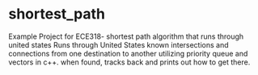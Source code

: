 # shortest_path
Example Project for ECE318- shortest path algorithm that runs through united states
Runs through United States known intersections and connections from one destination to another utilizing priority queue and vectors in c++.
when found, tracks back and prints out how to get there.
